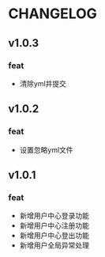 # CHANGELOG
## v1.0.3
### feat
- 清除yml并提交

## v1.0.2
### feat
- 设置忽略yml文件

## v1.0.1
### feat
- 新增用户中心登录功能
- 新增用户中心注册功能
- 新增用户中心登出功能
- 新增用户全局异常处理